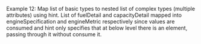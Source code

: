 Example 12:
Map list of basic types to nested list of complex types (multiple attributes) using hint.
List of fuelDetail and capacityDetail mapped into engineSpecification and engineMetric respectively since values are consumed and hint only specifies that at below level there is an element, passing through it without consume it.